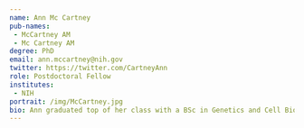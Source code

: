 ```yaml
---
name: Ann Mc Cartney
pub-names:
 - McCartney AM
 - Mc Cartney AM
degree: PhD
email: ann.mccartney@nih.gov
twitter: https://twitter.com/CartneyAnn
role: Postdoctoral Fellow
institutes:
 - NIH
portrait: /img/McCartney.jpg
bio: Ann graduated top of her class with a BSc in Genetics and Cell Biology in 2012 from Dublin City University, Ireland. She then received a national IRCSET scholarship to carry out a PhD in Bioinformatics and Molecular Evolution which she completed in 2012. This focused on using mathmatical networks to uncover novel gene transcripts across primate species. From there Ann went on to carry out a two year Postdoctoral Fellow position with Genomics Aotearoa in Auckland, New Zealand. Here, Ann worked on generating high quality genomes for endemic, and endangered vertebrate and invertebrate species. Currently she is a visiting fellow in the Genome Informatics Section at NIH/NHGRI where she works on understanding the "dark matter" of the human genome and how genome structure has evolved. 
---
```

